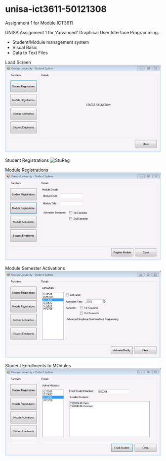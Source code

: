# unisa-ict3611-50121308
Assignment 1 for Module ICT3611

UNISA Assignment 1 for 'Advanced' Graphical User Interface Programming.
* Student/Module management system
 * Visual Basic
 * Data to Text Files

Load Screen
![load](img/LoadScreen.png)

Student Registrations
![StuReg](img/reg.png)

Module Registrations
![ModReg](img/ModReg.png)

Module Semester Activations
![ModAct](img/ModAct.png)

Student Enrollments to MOdules
![StuEnr](img/StuEnr.png)
